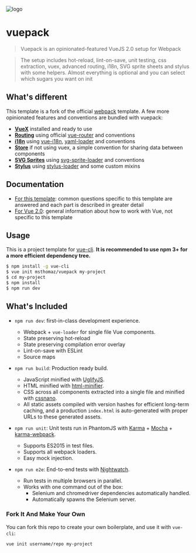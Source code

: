 ![logo](template/src/assets/logo.png?raw=true)

# vuepack

> Vuepack is an opinionated-featured VueJS 2.0 setup for Webpack

> The setup includes hot-reload, lint-on-save, unit testing, css extraction, vuex, advanced routing, i18n, SVG sprite sheets and stylus with some helpers. Almost everything is optional and you can select which sugars you want on init

## What's different

This template is a fork of the official [webpack](https://github.com/vuejs-templates/webpack) template. A few more opinionated features and conventions are bundled with vuepack:

- **[VueX](https://msthomaz.github.io/vuepack/store.html)** installed and ready to use
- **[Routing](https://msthomaz.github.io/vuepack/routing.html)** using official [vue-router](https://github.com/vuejs/vue-router) and conventions
- **[i18n](https://msthomaz.github.io/vuepack/i18n.html)** using [vue-i18n](https://github.com/kazupon/vue-i18n), [yaml-loader](https://github.com/okonet/yaml-loader) and conventions
- **[Store](https://msthomaz.github.io/vuepack/store.html)** if not using vuex, a simple convention for sharing data between components
- **[SVG Sprites](https://msthomaz.github.io/vuepack/svg.html)** using [svg-sprite-loader](https://github.com/kisenka/svg-sprite-loader) and conventions
- **[Stylus](https://msthomaz.github.io/vuepack/stylus.html)** using [stylus-loader](https://github.com/shama/stylus-loader) and some custom mixins

## Documentation

- [For this template](http://msthomaz.github.io/vuepack): common questions specific to this template are answered and each part is described in greater detail
- [For Vue 2.0](http://rc.vuejs.org/guide/): general information about how to work with Vue, not specific to this template

## Usage

This is a project template for [vue-cli](https://github.com/vuejs/vue-cli). **It is recommended to use npm 3+ for a more efficient dependency tree.**

``` bash
$ npm install -g vue-cli
$ vue init msthomaz/vuepack my-project
$ cd my-project
$ npm install
$ npm run dev
```

## What's Included

- `npm run dev`: first-in-class development experience.
  - Webpack + `vue-loader` for single file Vue components.
  - State preserving hot-reload
  - State preserving compilation error overlay
  - Lint-on-save with ESLint
  - Source maps

- `npm run build`: Production ready build.
  - JavaScript minified with [UglifyJS](https://github.com/mishoo/UglifyJS2).
  - HTML minified with [html-minifier](https://github.com/kangax/html-minifier).
  - CSS across all components extracted into a single file and minified with [cssnano](https://github.com/ben-eb/cssnano).
  - All static assets compiled with version hashes for efficient long-term caching, and a production `index.html` is auto-generated with proper URLs to these generated assets.

- `npm run unit`: Unit tests run in PhantomJS with [Karma](http://karma-runner.github.io/0.13/index.html) + [Mocha](http://mochajs.org/) + [karma-webpack](https://github.com/webpack/karma-webpack).
  - Supports ES2015 in test files.
  - Supports all webpack loaders.
  - Easy mock injection.

- `npm run e2e`: End-to-end tests with [Nightwatch](http://nightwatchjs.org/).
  - Run tests in multiple browsers in parallel.
  - Works with one command out of the box:
    - Selenium and chromedriver dependencies automatically handled.
    - Automatically spawns the Selenium server.

### Fork It And Make Your Own

You can fork this repo to create your own boilerplate, and use it with `vue-cli`:

``` bash
vue init username/repo my-project
```
